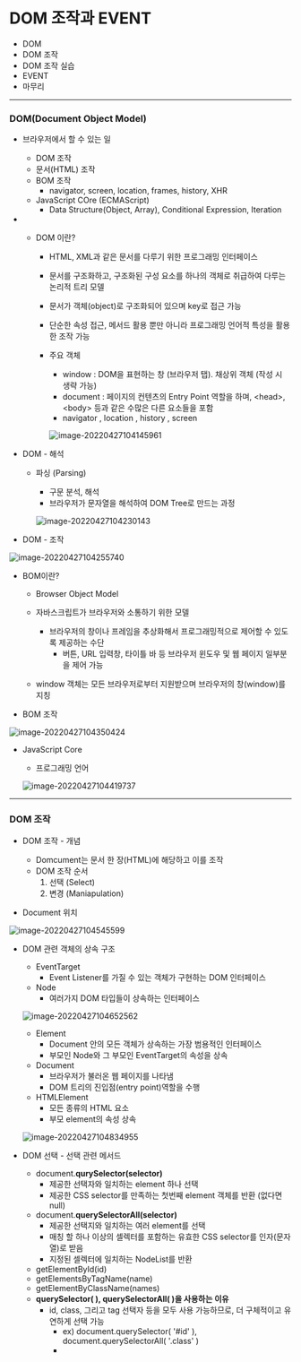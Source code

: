 # DOM 조작과 EVENT

- DOM
- DOM 조작
- DOM 조작 실습
- EVENT
- 마무리

----

### DOM(Document Object Model)

- 브라우저에서 할 수 있는 일
  -  DOM 조작
    - 문서(HTML) 조작
  - BOM 조작
    - navigator, screen, location, frames, history, XHR
  - JavaScript COre (ECMAScript)
    - Data Structure(Object, Array), Conditional Expression, Iteration



- - DOM 이란?

    - HTML, XML과 같은 문서를 다루기 위한 프로그래밍 인터페이스

    - 문서를 구조화하고, 구조화된 구성 요소를 하나의 객체로 취급하여 다루는 논리적 트리 모델

    - 문서가 객체(object)로 구조화되어 있으며 key로 접근 가능

    - 단순한 속성 접근, 메서드 활용 뿐만 아니라 프로그래밍 언어적 특성을 활용한 조작 가능

    - 주요 객체

      - window : DOM을 표현하는 창 (브라우저 탭). 채상위 객체 (작성 시 생략 가능)
      - document : 페이지의 컨텐츠의 Entry Point 역할을 하며, \<head>, \<body> 등과 같은 수많은 다른 요소들을 포함
      - navigator , location , history , screen

      ![image-20220427104145961](220427_JavaScript3.assets/image-20220427104145961.png)

- DOM - 해석

  - 파싱 (Parsing)

    - 구문 분석, 해석
    - 브라우저가 문자열을 해석하여 DOM Tree로 만드는 과정

    ![image-20220427104230143](220427_JavaScript3.assets/image-20220427104230143.png)

    

- DOM - 조작

![image-20220427104255740](220427_JavaScript3.assets/image-20220427104255740.png)



- BOM이란?

  - Browser Object Model

  - 자바스크립트가 브라우저와 소통하기 위한 모델
    - 브라우저의 창이나 프레임을 추상화해서 프로그래밍적으로 제어할 수 있도록 제공하는 수단
      - 버튼, URL 입력창, 타이틀 바 등 브라우저 윈도우 및 웹 페이지 일부분을 제어 가능

  - window 객체는 모든 브라우저로부터 지원받으며 브라우저의 창(window)를 지칭



- BOM 조작

![image-20220427104350424](220427_JavaScript3.assets/image-20220427104350424.png)



- JavaScript Core

  - 프로그래밍 언어

  ![image-20220427104419737](220427_JavaScript3.assets/image-20220427104419737.png)



---

### DOM 조작

- DOM 조작 - 개념
  - Domcument는 문서 한 장(HTML)에 해당하고 이를 조작
  - DOM 조작 순서
    1. 선택 (Select)
    2. 변경 (Maniapulation)



- Document 위치

![image-20220427104545599](220427_JavaScript3.assets/image-20220427104545599.png)



- DOM 관련 객체의 상속 구조

  - EventTarget
    - Event Listener를 가질 수 있는 객체가 구현하는 DOM 인터페이스
  - Node
    - 여러가지 DOM 타입들이 상속하는 인터페이스

  ![image-20220427104652562](220427_JavaScript3.assets/image-20220427104652562.png)

  - Element
    - Document 안의 모든 객체가 상속하는 가장 범용적인 인터페이스
    - 부모인 Node와 그 부모인 EventTarget의 속성을 상속
  - Document
    - 브라우저가 불러온 웹 페이지를 나타냄
    - DOM 트리의 진입점(entry point)역할을 수행
  - HTMLElement
    - 모든 종류의 HTML 요소
    - 부모 element의 속성 상속

  ![image-20220427104834955](220427_JavaScript3.assets/image-20220427104834955.png)



- DOM 선택 - 선택 관련 메서드
  - document.**qurySelector(selector)**
    - 제공한 선택자와 일치하는 element 하나 선택
    - 제공한 CSS selector를 만족하는 첫번째 element 객체를 반환 (없다면 null)
  - document.**querySelectorAll(selector)**
    - 제공한 선택지와 일치하는 여러 element를 선택
    - 매칭 할 하나 이상의 셀렉터를 포함하는 유효한 CSS selector를 인자(문자열)로 받음
    - 지정된 셀렉터에 일치하는 NodeList를 반환
  - getElementById(id)
  - getElementsByTagName(name)
  - getElementByClassName(names)
  - **querySelector( ), querySelectorAll( )을 사용하는 이유**
    - id, class, 그리고 tag 선택자 등을 모두 사용 가능하므로, 더 구체적이고 유연하게 선택 가능
      - ex) document.querySelector( '#id' ), document.querySelectorAll( '.class' )
      - 